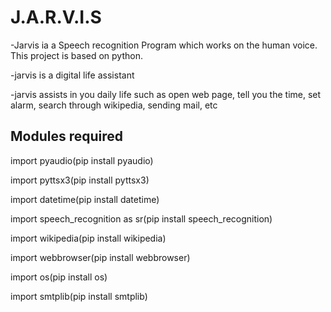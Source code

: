 # J.A.R.V.I.S
-Jarvis ia a Speech recognition Program which works on the human   voice. This project is based on python.

-jarvis is a digital life assistant

-jarvis assists in you daily life such as open web page, tell you the time, set alarm, search through wikipedia, sending mail, etc

## Modules required
  import pyaudio(pip install pyaudio)
  
  import pyttsx3(pip install pyttsx3)
  
  import datetime(pip install datetime)
  
  import speech_recognition as sr(pip install speech_recognition)
  
  import wikipedia(pip install wikipedia)
  
  import webbrowser(pip install webbrowser)
  
  import os(pip install os)
  
  import smtplib(pip install smtplib)
  

